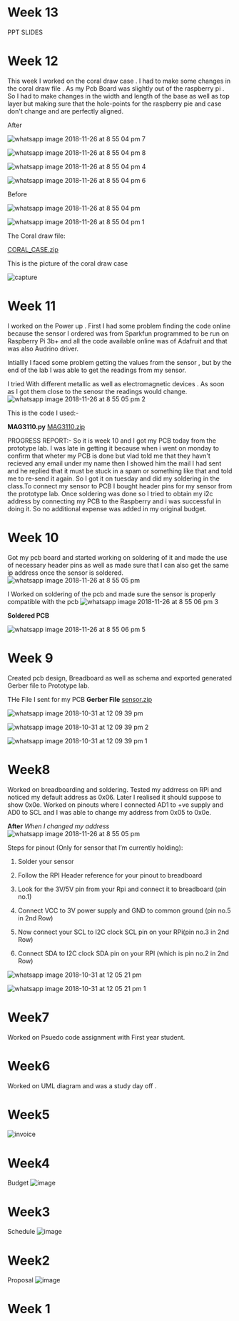 # Week 13
PPT SLIDES

# Week 12
  This week I worked on the coral draw case . I had to make some changes in the coral draw file . As my Pcb  Board was slightly out of the raspberry pi . So I had to make changes in the width and length of the base as well as top layer but making sure that the hole-points for the raspberry pie and case don't change and are perfectly aligned.
  
 After
 
![whatsapp image 2018-11-26 at 8 55 04 pm 7](https://user-images.githubusercontent.com/43185906/49056831-3da9e680-f1cb-11e8-97d0-8c86cfe8e4aa.jpeg)

![whatsapp image 2018-11-26 at 8 55 04 pm 8](https://user-images.githubusercontent.com/43185906/49056834-413d6d80-f1cb-11e8-9712-6e8c6e88659e.jpeg)

![whatsapp image 2018-11-26 at 8 55 04 pm 4](https://user-images.githubusercontent.com/43185906/49056545-1999d580-f1ca-11e8-9352-f4748defd203.jpeg)

![whatsapp image 2018-11-26 at 8 55 04 pm 6](https://user-images.githubusercontent.com/43185906/49056551-24546a80-f1ca-11e8-9073-52532696ec10.jpeg)

 Before

  ![whatsapp image 2018-11-26 at 8 55 04 pm](https://user-images.githubusercontent.com/43185906/49056115-4220d000-f1c8-11e8-99ce-d594aae61304.jpeg)

![whatsapp image 2018-11-26 at 8 55 04 pm 1](https://user-images.githubusercontent.com/43185906/49056122-4b11a180-f1c8-11e8-9fa9-ddd4a0cbd1b3.jpeg)

The Coral draw file:

[CORAL_CASE.zip](https://github.com/JayJadav/smartware/files/2618218/CORAL_CASE.zip)

This is the picture of the coral  draw case 

![capture](https://user-images.githubusercontent.com/43185906/49056605-5f569e00-f1ca-11e8-9c04-012a5cc33bea.PNG)

# Week 11
I worked on the Power up . First I had some problem finding the code online because the sensor I ordered was from Sparkfun programmed to  be run on Raspberry Pi 3b+ and all the code available online was of Adafruit and that was also Audrino driver. 

Intiallly I faced some problem getting the values from the sensor , but by the end of the lab I was able to get the readings from my sensor.

I tried With different metallic as well as electromagnetic devices . As soon as I got them close to the senosr the readings would change.
![whatsapp image 2018-11-26 at 8 55 05 pm 2](https://user-images.githubusercontent.com/43185906/49055855-34b71600-f1c7-11e8-91f5-171996c0d903.jpeg)

 This is the code I used:-
 
 **MAG3110.py**
 [MAG3110.zip](https://github.com/JayJadav/smartware/files/2618144/MAG3110.zip)

PROGRESS REPORT:- 
So it is week 10 and I got my PCB today from the prototype lab. I was late in getting it because when i went on monday to confirm that wheter my PCB is done but vlad told me that they havn't recieved any email under my name then I showed him the mail I had sent and he replied that it must be stuck in a spam or something like that and told me to re-send it again. So I got it on tuesday and did my soldering in the class.To connect my sensor to PCB I bought header pins for my sensor from the prototype lab. Once soldering was done so I tried to obtain my i2c address by connecting my PCB to the Raspberry and i was successful in doing it. 
So no additional expense was added in my original budget.
# Week 10
Got my pcb board and started working on soldering of it and made the use of necessary header pins as well as made sure that I can also get the same ip address once the sensor is soldered.
![whatsapp image 2018-11-26 at 8 55 05 pm](https://user-images.githubusercontent.com/43185906/49053955-582a9280-f1c0-11e8-80eb-0f55d59a4f8a.jpeg)

I Worked on soldering of the pcb and made sure the sensor is properly compatible with the pcb
![whatsapp image 2018-11-26 at 8 55 06 pm 3](https://user-images.githubusercontent.com/43185906/49054973-084dca80-f1c4-11e8-9900-d0bf9f48963b.jpeg)

**Soldered PCB**

![whatsapp image 2018-11-26 at 8 55 06 pm 5](https://user-images.githubusercontent.com/43185906/49055245-d8eb8d80-f1c4-11e8-9943-502f761685ae.jpeg)

# Week 9
Created pcb design, Breadboard as well as schema and exported generated Gerber file to Prototype lab.

THe File I sent for my PCB
**Gerber File**
[sensor.zip](https://github.com/JayJadav/smartware/files/2618036/sensor.zip)

![whatsapp image 2018-10-31 at 12 09 39 pm](https://user-images.githubusercontent.com/43185906/47802103-fdf3fa00-dd05-11e8-9b34-e50ed16d51f0.jpeg)

![whatsapp image 2018-10-31 at 12 09 39 pm 2](https://user-images.githubusercontent.com/43185906/47802088-f6ccec00-dd05-11e8-9973-30492c135280.jpeg)

![whatsapp image 2018-10-31 at 12 09 39 pm 1](https://user-images.githubusercontent.com/43185906/47802072-eddc1a80-dd05-11e8-8b42-f29e63214f07.jpeg)

# Week8
Worked on breadboarding and soldering. Tested my addrress on RPi and noticed my default address as 0x06. Later I realised it should suppose to show 0x0e. Worked on pinouts where I connected AD1 to +ve supply and AD0 to SCL and I was able to change my address from 0x05 to 0x0e.

**After** 
*When I changed my address* 
![whatsapp image 2018-11-26 at 8 55 05 pm](https://user-images.githubusercontent.com/43185906/49053955-582a9280-f1c0-11e8-80eb-0f55d59a4f8a.jpeg)

Steps for pinout (Only for sensor that I’m currently holding):

1) Solder your sensor

2) Follow the RPI Header reference for your pinout to breadboard

3) Look for the 3V/5V pin from your Rpi and connect it to breadboard (pin no.1)

4) Connect VCC to 3V power supply and GND to common ground (pin no.5 in 2nd Row)

5) Now connect your SCL to I2C clock SCL pin on your RPi(pin no.3 in 2nd Row)

6) Connect SDA to I2C clock SDA pin on your RPI (which is pin no.2 in 2nd Row)


![whatsapp image 2018-10-31 at 12 05 21 pm](https://user-images.githubusercontent.com/43185906/47801889-82924880-dd05-11e8-990b-06bec037c3d5.jpeg)

![whatsapp image 2018-10-31 at 12 05 21 pm 1](https://user-images.githubusercontent.com/43185906/47801849-67273d80-dd05-11e8-8d55-5040117f2e17.jpeg)


# Week7
 Worked on Psuedo code assignment with First year student.

# Week6
Worked on UML diagram and was a study day off .

# Week5
![invoice](https://user-images.githubusercontent.com/43185906/46378746-9c8b2d80-c66a-11e8-9bd2-c2db49c1f30d.PNG)

# Week4
Budget
![image](https://user-images.githubusercontent.com/43185906/47387436-5cedb980-d6dd-11e8-90c2-b8bd429985bb.png)

# Week3
Schedule
![image](https://user-images.githubusercontent.com/43185906/47387249-c1f4df80-d6dc-11e8-9725-7fe4e579356e.png)

# Week2

Proposal
![image](https://user-images.githubusercontent.com/43185906/47385882-3e85bf00-d6d9-11e8-973b-cc82fc21dd60.png)

# Week 1
